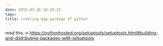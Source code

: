 ```yaml
---
date: 2015-03-26 18:28:22
tags: 
title: creating egg package of python
---
```


read this -> https://pythonhosted.org/setuptools/setuptools.html#building-and-distributing-packages-with-setuptools